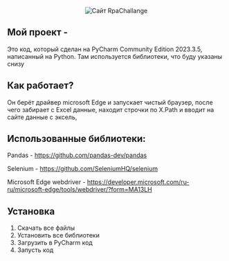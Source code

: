 <p align="center">
   <img src="https://i.ibb.co/9hXHPh7/2024-11-26-005055.png" alt="Сайт RpaChallange">
</p>

## Мой проект - 

Это код, который сделан на PyCharm Community Edition 2023.3.5, написанный на Python. Там используется библиотеки, что буду указаны снизу

## Как работает?

Он берёт драйвер microsoft Edge и запускает чистый браузер, после чего забирает с Excel данные, находит строчки по X.Path и вводит на сайте данные с эксель, 

## Использованные библиотеки:
Pandas - https://github.com/pandas-dev/pandas

Selenium - https://github.com/SeleniumHQ/selenium

Microsoft Edge webdriver - https://developer.microsoft.com/ru-ru/microsoft-edge/tools/webdriver/?form=MA13LH

## Установка
1. Скачать все файлы
2. Установить все библиотеки 
3. Загрузить в PyCharm код
4. Запусть код
